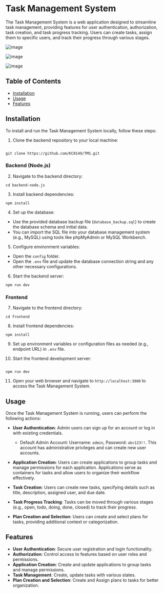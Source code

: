 # Task Management System

The Task Management System is a web application designed to streamline task management, providing features for user authentication, authorization, task creation, and task progress tracking. Users can create tasks, assign them to specific users, and track their progress through various stages.


![image](https://github.com/KC0149/TMS/assets/115627529/a4380007-aedf-4928-b09b-a9b44a02009f)


![image](https://github.com/KC0149/TMS/assets/115627529/805001e5-bf62-45ae-a5c0-e69e08285e8d)


![image](https://github.com/KC0149/TMS/assets/115627529/48f6919e-aabf-46e2-bc83-d7211b0544e4)


## Table of Contents

- [Installation](#installation)
- [Usage](#usage)
- [Features](#features)

## Installation

To install and run the Task Management System locally, follow these steps:

1. Clone the backend repository to your local machine:

```

git clone https://github.com/KC0149/TMS.git
```

### Backend (Node.js)

2. Navigate to the backend directory:

```
cd backend-node.js
```

3. Install backend dependencies:

```
npm install
```

4. Set up the database:

- Use the provided database backup file (`database_backup.sql`) to create the database schema and initial data.
- You can import the SQL file into your database management system (e.g., MySQL) using tools like phpMyAdmin or MySQL Workbench.

5. Configure environment variables:

- Open the `config` folder.
- Open the `.env` file and update the database connection string and any other necessary configurations.

6. Start the backend server:

```
npm run dev
```

### Frontend

7. Navigate to the frontend directory:

```
cd frontend

```

8. Install frontend dependencies:

```
npm install
```

9. Set up environment variables or configuration files as needed (e.g., endpoint URL) in `.env` file.

10. Start the frontend development server:

```

npm run dev

```

11. Open your web browser and navigate to `http://localhost:3000` to access the Task Management System.

## Usage

Once the Task Management System is running, users can perform the following actions:

- **User Authentication**: Admin users can sign up for an account or log in with existing credentials.

  - Default Admin Account: Username: `admin`, Password: `abc123!!`. This account has administrative privileges and can create new user accounts.

- **Application Creation**: Users can create applications to group tasks and manage permissions for each application. Applications serve as containers for tasks and allow users to organize their workflow effectively.
- **Task Creation**: Users can create new tasks, specifying details such as title, description, assigned user, and due date.
- **Task Progress Tracking**: Tasks can be moved through various stages (e.g., open, todo, doing, done, closed) to track their progress.
- **Plan Creation and Selection**: Users can create and select plans for tasks, providing additional context or categorization.

## Features

- **User Authentication**: Secure user registration and login functionality.
- **Authorization**: Control access to features based on user roles and permissions.
- **Application Creation**: Create and update applications to group tasks and manage permissions.
- **Task Management**: Create, update tasks with various states.
- **Plan Creation and Selection**: Create and Assign plans to tasks for better organization.
